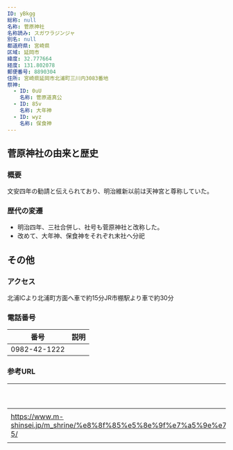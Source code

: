 ```yaml
---
ID: yBkgg
総称: null
名称: 菅原神社
名称読み: スガワラジンジャ
別名: null
都道府県: 宮崎県
区域: 延岡市
緯度: 32.777664
経度: 131.802078
郵便番号: 8890304
住所: 宮崎県延岡市北浦町三川内3083番地
祭神:
  - ID: 0uU
    名称: 菅原道真公
  - ID: 85v
    名称: 大年神
  - ID: wyz
    名称: 保食神
---
```


## 菅原神社の由来と歴史

### 概要

文安四年の勧請と伝えられており、明治維新以前は天神宮と尊称していた。

### 歴代の変遷

- 明治四年、三社合併し、社号も菅原神社と改称した。
- 改めて、大年神、保食神をそれぞれ末社へ分祀

## その他

### アクセス

北浦ICより北浦町方面へ車で約15分JR市棚駅より車で約30分

### 電話番号

| 番号         | 説明 |
| ------------ | ---- |
| 0982-42-1222 |      |

### 参考URL

| URL                                                                                                                                                                 | 説明   |
| ------------------------------------------------------------------------------------------------------------------------------------------------------------------- | ------ |
| https://www.m-shinsei.jp/m_shrine/%e8%8f%85%e5%8e%9f%e7%a5%9e%e7%a4%be%ef%bc%88%e3%81%99%e3%81%8c%e3%82%8f%e3%82%89%e3%81%98%e3%82%93%e3%81%98%e3%82%83%ef%bc%89-5/ | 神社庁 |
